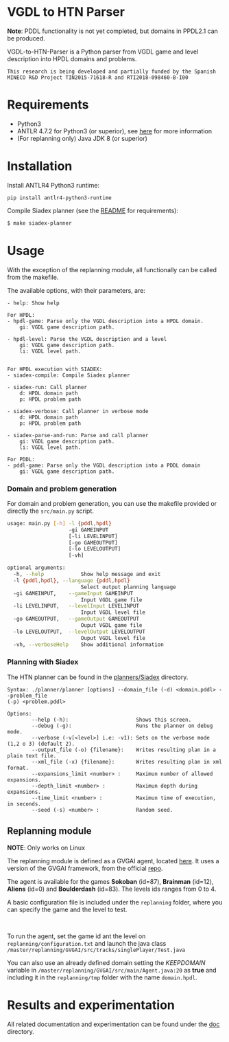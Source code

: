 # VGDL to HTN Parser

__Note__: PDDL functionality is not yet completed, but domains in PPDL2.1 can be produced.

VGDL-to-HTN-Parser is a Python parser from VGDL game and level description into HPDL domains and problems.

``` This research is being developed and partially funded by the Spanish MINECO R&D Project TIN2015-71618-R and RTI2018-098460-B-I00 ```

# Requirements
- Python3
- ANTLR 4.7.2 for Python3 (or superior), see [here](https://github.com/antlr/antlr4/blob/master/doc/python-target.md) for more information
- (For replanning only) Java JDK 8 (or superior)

# Installation

Install ANTLR4 Python3 runtime:
```
pip install antlr4-python3-runtime
```


Compile Siadex planner (see the [README](planners/Siadex/README.md) for requirements):
```bash
$ make siadex-planner
```

# Usage

With the exception of the replanning module, all functionally can be called from the makefile.

The available options, with their parameters, are:
```
- help: Show help

For HPDL:
- hpdl-game: Parse only the VGDL description into a HPDL domain.
    gi: VGDL game description path.

- hpdl-level: Parse the VGDL description and a level
    gi: VGDL game description path.
    li: VGDL level path.


For HPDL execution with SIADEX:
- siadex-compile: Compile Siadex planner

- siadex-run: Call planner
    d: HPDL domain path
    p: HPDL problem path

- siadex-verbose: Call planner in verbose mode
    d: HPDL domain path
    p: HPDL problem path

- siadex-parse-and-run: Parse and call planner
    gi: VGDL game description path.
    li: VGDL level path.

For PDDL:
- pddl-game: Parse only the VGDL description into a PDDL domain
    gi: VGDL game description path.
```


### Domain and problem generation
For domain and problem generation, you can use the makefile provided or directly the ```src/main.py``` script.

```bash
usage: main.py [-h] -l {pddl,hpdl} 
                    -gi GAMEINPUT 
                    [-li LEVELINPUT] 
                    [-go GAMEOUTPUT] 
                    [-lo LEVELOUTPUT] 
                    [-vh]

optional arguments:
  -h, --help            Show help message and exit
  -l {pddl,hpdl}, --language {pddl,hpdl}
                        Select output planning language
  -gi GAMEINPUT,    --gameInput GAMEINPUT
                        Input VGDL game file
  -li LEVELINPUT,   --levelInput LEVELINPUT
                        Input VGDL level file
  -go GAMEOUTPUT,   --gameOutput GAMEOUTPUT
                        Ouput VGDL game file
  -lo LEVELOUTPUT,  --levelOutput LEVELOUTPUT
                        Ouput VGDL level file
  -vh, --verboseHelp    Show additional information
```

### Planning with Siadex
The HTN planner can be found in the [planners/Siadex](https://github.com/IgnacioVellido/VGDL-to-HTN-Parser/tree/master/planners/Siadex) directory.

```
Syntax: ./planner/planner [options] --domain_file (-d) <domain.pddl> --problem_file 
(-p) <problem.pddl>

Options:
        --help (-h):                      Shows this screen.
        --debug (-g):                     Runs the planner on debug mode.
        --verbose (-v[<level>] i.e: -v1): Sets on the verbose mode (1,2 o 3) (default 2).
        --output_file (-o) {filename}:    Writes resulting plan in a plain text file.
        --xml_file (-x) {filename}:       Writes resulting plan in xml format.
        --expansions_limit <number> :     Maximun number of allowed expansions.
        --depth_limit <number> :          Maximun depth during expansions.
        --time_limit <number> :           Maximun time of execution, in seconds.
        --seed (-s) <number> :            Random seed.

```

## Replanning module
__NOTE__: Only works on Linux

The replanning module is defined as a GVGAI agent, located [here](https://github.com/IgnacioVellido/VGDL-to-HTN-Parser/blob/master/replanning/GVGAI/src/main/Agent.java).
It uses a version of the GVGAI framework, from the official [repo](https://github.com/GAIGResearch/GVGAI).

The agent is available for the games __Sokoban__ (id=87), __Brainman__ (id=12), __Aliens__ (id=0) and __Boulderdash__ (id=83). The levels ids ranges from 0 to 4.

A basic configuration file is included under the ```replanning``` folder, where you can specify the game and the level to test.

&nbsp;

To run the agent, set the game id ant the level on ```replanning/configuration.txt``` and launch the java class ```/master/replanning/GVGAI/src/tracks/singlePlayer/Test.java```

You can also use an already defined domain setting the _KEEPDOMAIN_ variable in ```/master/replanning/GVGAI/src/main/Agent.java:20``` as __true__ and including it in the ```replanning/tmp``` folder with the name ```domain.hpdl```.

# Results and experimentation

All related documentation and experimentation can be found under the [doc](https://github.com/IgnacioVellido/VGDL-to-HTN-Parser/tree/master/doc) directory.
